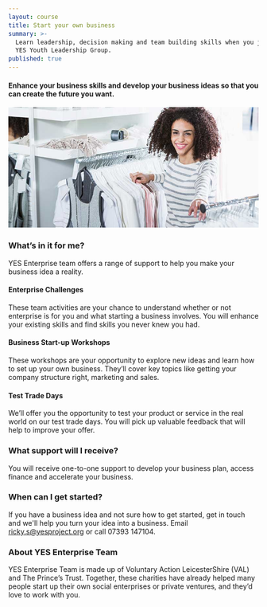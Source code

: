 ```yaml
---
layout: course
title: Start your own business
summary: >-
  Learn leadership, decision making and team building skills when you join the
  YES Youth Leadership Group.
published: true
---
```


#### Enhance your business skills and develop your business ideas so that you can create the future you want.

![Young woman working in a shop](/img/retail-2.jpg)

### What’s in it for me?

YES Enterprise team offers a range of support to help you make your business idea a reality.

#### Enterprise Challenges

These team activities are your chance to understand whether or not enterprise is for you and what starting a business involves. You will enhance your existing skills and find skills you never knew you had.

#### Business Start-up Workshops

These workshops are your opportunity to explore new ideas and learn how to set up your own business. They’ll cover key topics like getting your company structure right, marketing and sales.

#### Test Trade Days

We’ll offer you the opportunity to test your product or service in the real world on our test trade days. You will pick up valuable feedback that will help to improve your offer.

### What support will I receive?

You will receive one-to-one support to develop your business plan, access finance and accelerate your business.

### When can I get started?

If you have a business idea and not sure how to get started, get in touch and we'll help you turn your idea into a business. Email [ricky.s@yesproject.org](mailto:ricky.s@yesproject.org) or call 07393 147104.

### About YES Enterprise Team

YES Enterprise Team is made up of Voluntary Action LeicesterShire (VAL) and The Prince’s Trust. Together, these charities have already helped many people start up their own social enterprises or private ventures, and they’d love to work with you.
